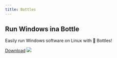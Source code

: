 ```yaml
---
title: Bottles
---
```


<section class="hero">
  <div class="container">
    <h1>Run Windows in<strong>a Bottle</strong></h1>
    <p>Easily run Windows software on Linux with 🍷 Bottles!</p>
    <a class="button" href="/download" title="Download Bottles">Download</a>
    <img src="https://usebottles.com/uploads/2020/screenshot-0.png" />
  </div>
</section>
